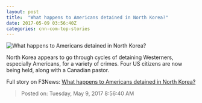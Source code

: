 ```yaml
---
layout: post
title:  "What happens to Americans detained in North Korea?"
date: 2017-05-09 03:56:40Z
categories: cnn-com-top-stories
---
```


![What happens to Americans detained in North Korea?](http://i2.cdn.cnn.com/cnnnext/dam/assets/170508113710-03-north-korea-detained-american-wife-super-tease.jpg)

North Korea appears to go through cycles of detaining Westerners, especially Americans, for a variety of crimes. Four US citizens are now being held, along with a Canadian pastor.


Full story on F3News: [What happens to Americans detained in North Korea?](http://www.f3nws.com/n/uEdKpH)

> Posted on: Tuesday, May 9, 2017 8:56:40 AM
